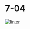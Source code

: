 # 7-04
[![linter](https://github.com/DavidP-H/7-04/workflows/linter/badge.svg)](https://github.com/marketplace/actions/super-linter)
